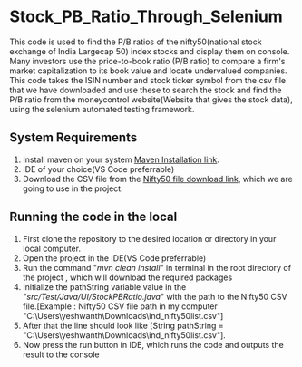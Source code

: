 # Stock_PB_Ratio_Through_Selenium
This code is used to find the P/B ratios of the nifty50(national stock exchange of India Largecap 50) index stocks and display them on console.
Many investors use the price-to-book ratio (P/B ratio) to compare a firm's market capitalization to its book value and locate undervalued companies.
This code takes the ISIN number and stock ticker symbol from the csv file that we have downloaded and use these to search the stock and find the P/B ratio from the moneycontrol website(Website that gives the stock data), using the selenium automated testing framework.
## System Requirements
1. Install maven on your system [Maven Installation link](https://maven.apache.org/download.cgi).
2. IDE of your choice(VS Code preferrable)
3. Download the CSV file from the [Nifty50 file download link](https://archives.nseindia.com/content/indices/ind_nifty50list.csv), which we are going to use in the project. 
## Running the code in the local
1. First clone the repository to the desired location or directory in your local computer.
2. Open the project in the IDE(VS Code preferrable)
3. Run the command  "*mvn clean install*" in terminal in the root directory of the project , which will download the required packages
4. Initialize the pathString variable value in the "*src/Test/Java/UI/StockPBRatio.java*" with the path to the Nifty50 CSV file.[Example : Nifty50 CSV file path in my computer "C:\\Users\\yeshwanth\\Downloads\\ind_nifty50list.csv"]
5. After that the line should look like [String pathString = "C:\\Users\\yeshwanth\\Downloads\\ind_nifty50list.csv"].
6. Now press the run button in IDE, which runs the code and outputs the result to the console
